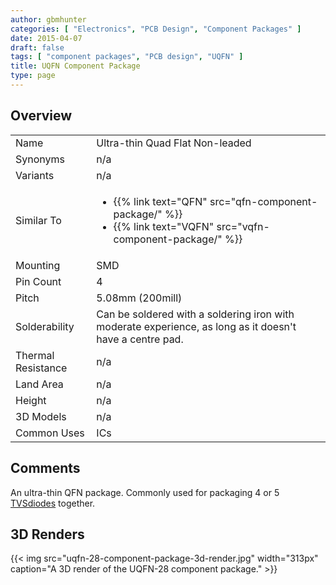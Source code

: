 ```yaml
---
author: gbmhunter
categories: [ "Electronics", "PCB Design", "Component Packages" ]
date: 2015-04-07
draft: false
tags: [ "component packages", "PCB design", "UQFN" ]
title: UQFN Component Package
type: page
---
```


## Overview

<table >
<tbody >
<tr >
<td >Name
</td>
<td >Ultra-thin Quad Flat Non-leaded
</td>
</tr>
<tr >
<td >Synonyms
</td>
<td >n/a
</td>
</tr>
<tr >

<td >Variants
</td>

<td >n/a
</td>
</tr>
<tr >
<td >Similar To</td>
<td>
  <ul>
    <li>{{% link text="QFN" src="qfn-component-package/" %}}</li>
    <li>{{% link text="VQFN" src="vqfn-component-package/" %}}</li>
  </ul>
</td>
</tr>
<tr >

<td >Mounting
</td>

<td >SMD
</td>
</tr>
<tr >

<td >Pin Count
</td>

<td >4
</td>
</tr>
<tr >

<td >Pitch
</td>

<td >5.08mm (200mill)
</td>
</tr>
<tr >

<td >Solderability
</td>

<td >Can be soldered with a soldering iron with moderate experience, as long as it doesn't have a centre pad.
</td>
</tr>
<tr >

<td >Thermal Resistance
</td>

<td >n/a
</td>
</tr>
<tr >

<td >Land Area
</td>

<td >n/a
</td>
</tr>
<tr >

<td >Height
</td>

<td >n/a
</td>
</tr>
<tr >

<td >3D Models
</td>

<td >n/a
</td>
</tr>
<tr >
<td >Common Uses</td>
<td >ICs</td>
</tr>
</tbody>
</table>

## Comments

An ultra-thin QFN package. Commonly used for packaging 4 or 5 [TVSdiodes](http://localhost/?q=node/28) together.

## 3D Renders

{{< img src="uqfn-28-component-package-3d-render.jpg" width="313px" caption="A 3D render of the UQFN-28 component package."  >}}
